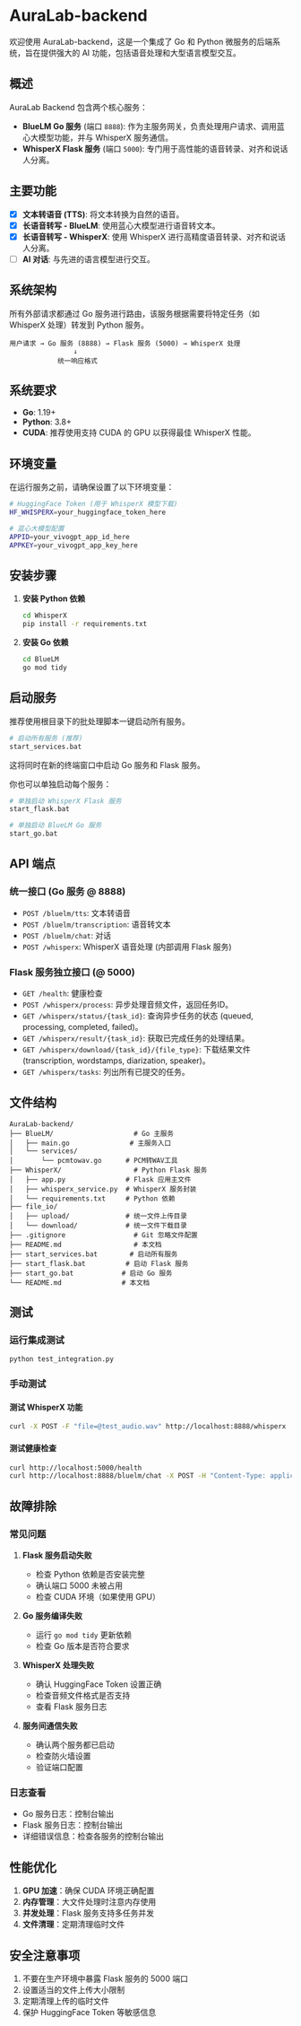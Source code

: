 # AuraLab-backend

欢迎使用 AuraLab-backend，这是一个集成了 Go 和 Python 微服务的后端系统，旨在提供强大的 AI 功能，包括语音处理和大型语言模型交互。

## 概述

AuraLab Backend 包含两个核心服务：
- **BlueLM Go 服务** (端口 `8888`): 作为主服务网关，负责处理用户请求、调用蓝心大模型功能，并与 WhisperX 服务通信。
- **WhisperX Flask 服务** (端口 `5000`): 专门用于高性能的语音转录、对齐和说话人分离。

## 主要功能

- [x] **文本转语音 (TTS)**: 将文本转换为自然的语音。
- [x] **长语音转写 - BlueLM**: 使用蓝心大模型进行语音转文本。
- [x] **长语音转写 - WhisperX**: 使用 WhisperX 进行高精度语音转录、对齐和说话人分离。
- [ ] **AI 对话**: 与先进的语言模型进行交互。

## 系统架构

所有外部请求都通过 Go 服务进行路由，该服务根据需要将特定任务（如 WhisperX 处理）转发到 Python 服务。

```
用户请求 → Go 服务 (8888) → Flask 服务 (5000) → WhisperX 处理
                ↓
            统一响应格式
```

## 系统要求

- **Go**: 1.19+
- **Python**: 3.8+
- **CUDA**: 推荐使用支持 CUDA 的 GPU 以获得最佳 WhisperX 性能。

## 环境变量

在运行服务之前，请确保设置了以下环境变量：

```bash
# HuggingFace Token (用于 WhisperX 模型下载)
HF_WHISPERX=your_huggingface_token_here

# 蓝心大模型配置
APPID=your_vivogpt_app_id_here
APPKEY=your_vivogpt_app_key_here
```

## 安装步骤

1.  **安装 Python 依赖**

    ```bash
    cd WhisperX
    pip install -r requirements.txt
    ```

2.  **安装 Go 依赖**

    ```bash
    cd BlueLM
    go mod tidy
    ```

## 启动服务

推荐使用根目录下的批处理脚本一键启动所有服务。

```bash
# 启动所有服务 (推荐)
start_services.bat
```

这将同时在新的终端窗口中启动 Go 服务和 Flask 服务。

你也可以单独启动每个服务：

```bash
# 单独启动 WhisperX Flask 服务
start_flask.bat

# 单独启动 BlueLM Go 服务
start_go.bat
```

## API 端点

### 统一接口 (Go 服务 @ 8888)

- `POST /bluelm/tts`: 文本转语音
- `POST /bluelm/transcription`: 语音转文本
- `POST /bluelm/chat`: 对话
- `POST /whisperx`: WhisperX 语音处理 (内部调用 Flask 服务)

### Flask 服务独立接口 (@ 5000)

- `GET /health`: 健康检查
- `POST /whisperx/process`: 异步处理音频文件，返回任务ID。
- `GET /whisperx/status/{task_id}`: 查询异步任务的状态 (queued, processing, completed, failed)。
- `GET /whisperx/result/{task_id}`: 获取已完成任务的处理结果。
- `GET /whisperx/download/{task_id}/{file_type}`: 下载结果文件 (transcription, wordstamps, diarization, speaker)。
- `GET /whisperx/tasks`: 列出所有已提交的任务。

## 文件结构

```
AuraLab-backend/
├── BlueLM/                    # Go 主服务
│   ├── main.go               # 主服务入口
│   └── services/
│       └── pcmtowav.go      # PCM转WAV工具
├── WhisperX/                  # Python Flask 服务
│   ├── app.py               # Flask 应用主文件
│   ├── whisperx_service.py  # WhisperX 服务封装
│   └── requirements.txt     # Python 依赖
├── file_io/
│   ├── upload/              # 统一文件上传目录
│   └── download/            # 统一文件下载目录
├── .gitignore                 # Git 忽略文件配置
├── README.md                  # 本文档
├── start_services.bat        # 启动所有服务
├── start_flask.bat          # 启动 Flask 服务
├── start_go.bat            # 启动 Go 服务
└── README.md               # 本文档
```

## 测试

### 运行集成测试
```bash
python test_integration.py
```

### 手动测试

#### 测试 WhisperX 功能
```bash
curl -X POST -F "file=@test_audio.wav" http://localhost:8888/whisperx
```

#### 测试健康检查
```bash
curl http://localhost:5000/health
curl http://localhost:8888/bluelm/chat -X POST -H "Content-Type: application/json" -d '{"message":"hello"}'
```

## 故障排除

### 常见问题

1. **Flask 服务启动失败**
   - 检查 Python 依赖是否安装完整
   - 确认端口 5000 未被占用
   - 检查 CUDA 环境（如果使用 GPU）

2. **Go 服务编译失败**
   - 运行 `go mod tidy` 更新依赖
   - 检查 Go 版本是否符合要求

3. **WhisperX 处理失败**
   - 确认 HuggingFace Token 设置正确
   - 检查音频文件格式是否支持
   - 查看 Flask 服务日志

4. **服务间通信失败**
   - 确认两个服务都已启动
   - 检查防火墙设置
   - 验证端口配置

### 日志查看
- Go 服务日志：控制台输出
- Flask 服务日志：控制台输出
- 详细错误信息：检查各服务的控制台输出

## 性能优化

1. **GPU 加速**：确保 CUDA 环境正确配置
2. **内存管理**：大文件处理时注意内存使用
3. **并发处理**：Flask 服务支持多任务并发
4. **文件清理**：定期清理临时文件

## 安全注意事项

1. 不要在生产环境中暴露 Flask 服务的 5000 端口
2. 设置适当的文件上传大小限制
3. 定期清理上传的临时文件
4. 保护 HuggingFace Token 等敏感信息